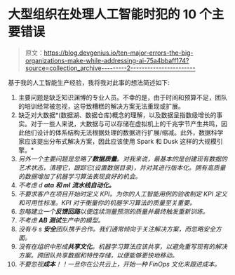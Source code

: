 # 大型组织在处理人工智能时犯的 10 个主要错误

> 原文：<https://blog.devgenius.io/ten-major-errors-the-big-organizations-make-while-addressing-ai-75a4bbaff174?source=collection_archive---------2----------------------->

基于我的人工智能生产经验，我将我对此事的想法简述如下:

1.  主要问题是缺乏知识渊博的专业人员。不幸的是，由于时间和预算不足，团队的培训经常被忽视，这导致糟糕的解决方案无法重现或扩展。
2.  缺乏对大数据*(数据湖、数据仓库)概念的理解，以及数据呈指数级增长的事实。对于一些人来说，大数据与可以存储在虚拟机上的千兆字节产生共鸣，因此他们设计的体系结构无法根据处理的数据进行扩展/缩减。此外，数据科学家应该提出分布式解决方案，因此应该使用 Spark 和 Dusk 这样的大规模引擎。*
3.  *另外一个主要问题是忽略了**数据质量**。对我来说，最基本的是创建现有数据的艺术状态，清理它，跟踪它(设置数据目录)，并对其进行版本化。拥有高质量的数据增加了机器学习算法表现良好的机会。*
4.  *不考虑 d **ata 和 ml 流水线自动化。***
5.  *不要求客户在项目开始时定义 KPI。为你的人工智能用例的验收制定 KPI 定义和可用性标准。KPI 对于衡量你的机器学习算法的质量至关重要。*
6.  *忽略建立一个**反馈回路**以便连续测量预测的质量并最终触发重新训练。*
7.  *不考虑 **AB 测试**生产中的模型。*
8.  *没有与 s **安全**团队携手合作。我们通常倾向于关注解决方案，而忽略安全方面。*
9.  *没有在组织中形成**共享文化**。机器学习算法应该共享，以避免重写现有的解决方案。跨团队共享数据和特性存储，以便能够更快地移动。*
10.  *不要忽视**成本**！！一旦你在公共云上，开始一种 FinOps 文化来跟进成本。*